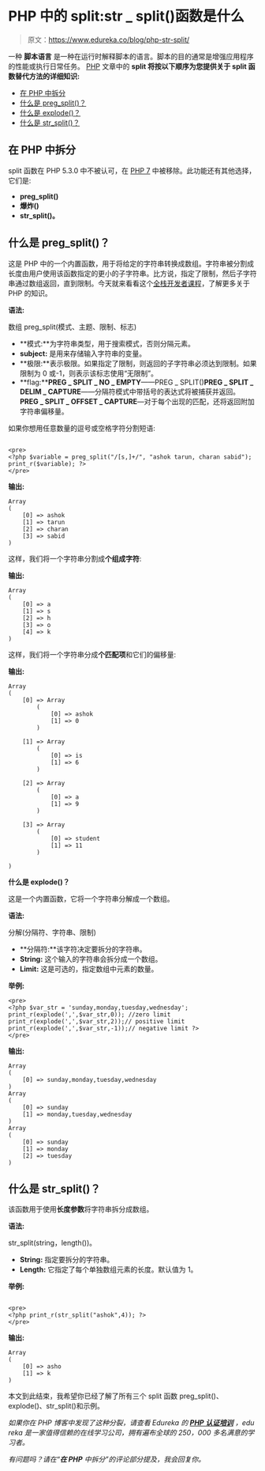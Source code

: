 # PHP 中的 split:str _ split()函数是什么

> 原文：<https://www.edureka.co/blog/php-str-split/>

一种 **脚本语言** 是一种在运行时解释脚本的语言。脚本的目的通常是增强应用程序的性能或执行日常任务。 [PHP](https://www.edureka.co/) 文章中的 **split 将按以下顺序为您提供关于 split 函数替代方法的详细知识:**

*   [在 PHP 中拆分](#splitphp)
*   [什么是 preg_split()？](#pregsplit)
*   [什么是 explode()？](#explode)
*   [什么是 str_split()？](#strsplit)

## **在 PHP 中拆分**

split 函数在 PHP 5.3.0 中不被认可，在 [PHP 7](https://www.php.net/downloads.php) 中被移除。此功能还有其他选择，它们是:

*   **preg_split()**
*   **爆炸()**
*   **str_split()。**

## **什么是 preg_split()？**

这是 PHP 中的一个内置函数，用于将给定的字符串转换成数组。字符串被分割成长度由用户使用该函数指定的更小的子字符串。比方说，指定了限制，然后子字符串通过数组返回，直到限制。今天就来看看这个[全栈开发者课程](https://www.edureka.co/masters-program/full-stack-developer-training)，了解更多关于 PHP 的知识。

**语法:**

数组 preg_split(模式、主题、限制、标志)

*   **模式:**为字符串类型，用于搜索模式，否则分隔元素。
*   **subject:** 是用来存储输入字符串的变量。
*   **极限:**表示极限。如果指定了限制，则返回的子字符串必须达到限制。如果限制为 0 或-1，则表示该标志使用“无限制”。
*   **flag:****PREG _ SPLIT _ NO _ EMPTY**——PREG _ SPLIT()**PREG _ SPLIT _ DELIM _ CAPTURE**——分隔符模式中带括号的表达式将被捕获并返回。**PREG _ SPLIT _ OFFSET _ CAPTURE**—对于每个出现的匹配，还将返回附加字符串偏移量。

如果你想用任意数量的逗号或空格字符分割短语:

```

<pre>
<?php $variable = preg_split("/[s,]+/", "ashok tarun, charan sabid"); print_r($variable); ?>
</pre>

```

**输出:**

```
Array
(
    [0] => ashok
    [1] => tarun
    [2] => charan
    [3] => sabid
)

```

这样，我们将一个字符串分割成**个组成字符**:

**输出:**

```
Array
(
    [0] => a
    [1] => s
    [2] => h
    [3] => o
    [4] => k
)
```

这样，我们将一个字符串分成**个匹配项**和它们的偏移量:

**输出:**

```
Array
(
    [0] => Array
        (
            [0] => ashok
            [1] => 0
        )

    [1] => Array
        (
            [0] => is
            [1] => 6
        )

    [2] => Array
        (
            [0] => a
            [1] => 9
        )

    [3] => Array
        (
            [0] => student
            [1] => 11
        )

)
```

**什么是 explode()？**

这是一个内置函数，它将一个字符串分解成一个数组。

**语法:**

分解(分隔符、字符串、限制)

*   **分隔符:**该字符决定要拆分的字符串。
*   **String:** 这个输入的字符串会拆分成一个数组。
*   **Limit:** 这是可选的，指定数组中元素的数量。

**举例:**

```
<pre>
<?php $var_str = 'sunday,monday,tuesday,wednesday'; print_r(explode(',',$var_str,0)); //zero limit print_r(explode(',',$var_str,2));// positive limit print_r(explode(',',$var_str,-1));// negative limit ?>
</pre>

```

**输出:**

```
Array
(
    [0] => sunday,monday,tuesday,wednesday
)
Array
(
    [0] => sunday
    [1] => monday,tuesday,wednesday
)
Array
(
    [0] => sunday
    [1] => monday
    [2] => tuesday
)

```

## **什么是 str_split()？**

该函数用于使用**长度参数**将字符串拆分成数组。

**语法:**

str_split(string，length())。

*   **String:** 指定要拆分的字符串。
*   **Length:** 它指定了每个单独数组元素的长度。默认值为 1。

**举例:**

```

<pre>
<?php print_r(str_split("ashok",4)); ?>
</pre>

```

**输出:**

```
Array
(
    [0] => asho
    [1] => k
)
```

本文到此结束，我希望你已经了解了所有三个 split 函数 preg_split()、explode()、str_split()和示例。

*如果你在 PHP 博客中发现了这种分裂，请查看 Edureka 的* *[**PHP 认证培训**](https://www.edureka.co/) ，edu reka 是一家值得信赖的在线学习公司，拥有遍布全球的 250，000 多名满意的学习者。*

*有问题吗？请在“**在 PHP** 中拆分”的评论部分提及，我会回复你。*